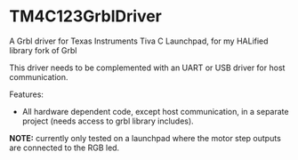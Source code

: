 # TM4C123GrblDriver
A Grbl driver for Texas Instruments Tiva C Launchpad, for my HALified library fork of Grbl

This driver needs to be complemented with an UART or USB driver for host communication.

Features:

* All hardware dependent code, except host communication, in a separate project \(needs access to grbl library includes\).

**NOTE:** currently only tested on a launchpad where the motor step outputs are connected to the RGB led.
